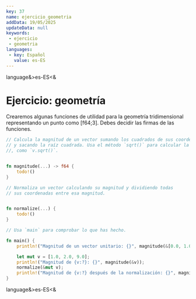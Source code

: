 ```yaml
---
key: 37
name: ejercicio_geometria
addData: 19/05/2025
updateData: null
keywords: 
 - ejercicio
 - geometria
languages:
 - key: Español
   value: es-ES
---
```

language&>es-ES<&
# Ejercicio: geometría

Crearemos algunas funciones de utilidad para la geometría tridimensional representando un punto como [f64;3]. Debes decidir las firmas de las
funciones.

```rust
// Calcula la magnitud de un vector sumando los cuadrados de sus coordenadas
// y sacando la raíz cuadrada. Usa el método `sqrt()` para calcular la raíz cuadrada
//, como `v.sqrt()`.


fn magnitude(...) -> f64 {
    todo!()
}

// Normaliza un vector calculando su magnitud y dividiendo todas
// sus coordenadas entre esa magnitud.


fn normalize(...) {
    todo!()
}

// Usa `main` para comprobar lo que has hecho.

fn main() {
    println!("Magnitud de un vector unitario: {}", magnitude(&[0.0, 1.0, 0.0]));

    let mut v = [1.0, 2.0, 9.0];
    println!("Magnitud de {v:?}: {}", magnitude(&v));
    normalize(&mut v);
    println!("Magnitud de {v:?} después de la normalización: {}", magnitude(&v));
}
```
language&>es-ES<&